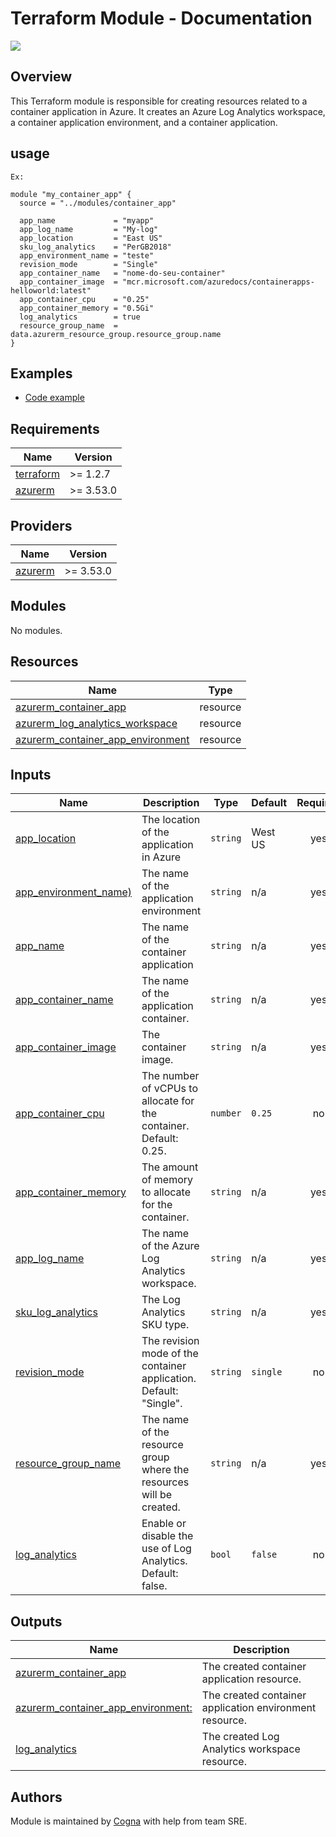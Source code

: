 # Terraform Module - Documentation

<img src="http://img.shields.io/static/v1?label=MODULES&message=TERRAFORM%20CONTAINER%20APPS&color=GREEN&style=for-the-badge"/>

## Overview

This Terraform module is responsible for creating resources related to a container application in Azure. It creates an Azure Log Analytics workspace, a container application environment, and a container application.

## usage

```hcl
Ex:

module "my_container_app" {
  source = "../modules/container_app"

  app_name             = "myapp"
  app_log_name         = "My-log"
  app_location         = "East US"
  sku_log_analytics    = "PerGB2018"
  app_environment_name = "teste"
  revision_mode        = "Single"
  app_container_name   = "nome-do-seu-container"
  app_container_image  = "mcr.microsoft.com/azuredocs/containerapps-helloworld:latest"
  app_container_cpu    = "0.25"
  app_container_memory = "0.5Gi"
  log_analytics        = true
  resource_group_name  = data.azurerm_resource_group.resource_group.name
}
```
## Examples

- [Code example](https://dev.azure.com/kdop/Team%20Atlas/_git/consumer-container-app?path=/consumer/README.md&_a=preview)


## Requirements

| Name                                                                     | Version   |
| ------------------------------------------------------------------------ | --------- |
| <a name="requirement_terraform"></a> [terraform](#requirement_terraform) | >= 1.2.7  |
| <a name="requirement_azurerm"></a> [azurerm](#requirement_azurerm)       | >= 3.53.0 |
## Providers

| Name                                                         | Version   |
| ------------------------------------------------------------ | --------- |
| <a name="provider_azurerm"></a> [azurerm](#provider_azurerm) | >= 3.53.0 |

## Modules

No modules.

## Resources

| Name                                                                                                                                              |   Type   |
| --------------------------------------------------------------------------------------------------------------------------------------------------| -------- |
| [azurerm_container_app](https://registry.terraform.io/providers/hashicorp/azurerm/latest/docs/data-sources/container_app)                         | resource |
| [azurerm_log_analytics_workspace](https://registry.terraform.io/providers/hashicorp/azurerm/latest/docs/resources/log_analytics_workspace)        | resource |
| [azurerm_container_app_environment](https://registry.terraform.io/providers/hashicorp/azurerm/latest/docs/data-sources/container_app_environment) | resource |



## Inputs
| Name                                                                                                     | Description                                                                                | Type        | Default  | Required  |
| ------------------------------------------------------------------------------------------------------| --------------------------------------------------------------------------------------------------------------------------------   | ----------- | --------------------   | :------: |
| <a name="app_location"></a> [app_location](#input_App_location)                                         | The location of the application in Azure                                                    | `string`     | West US  |   yes    |
| <a name="app_environment_name:"></a> [app_environment_name)](#input_app_environment_name)               | The name of the application environment                                                     | `string`     |   n/a    |   yes    |
| <a name="app_name:"></a> [app_name](#app_name)                                                          | The name of the container application                                                       | `string`     |   n/a    |   yes    |
| <a name="app_container_name"></a> [app_container_name](#input_app_container_name)                       | The name of the application container.                                                      | `string`     |   n/a    |   yes    |
| <a name="app_container_image"></a> [app_container_image](#input_app_container_image)                    | The container image.                                                                        | `string`     |   n/a    |   yes    |
| <a name="app_container_cpu"></a> [app_container_cpu](#input_app_container_cpu)                          | The number of vCPUs to allocate for the container. Default: 0.25.                           | `number`     | `0.25`   |   no     |
| <a name="app_container_memory"></a> [app_container_memory](#input_*app_container_memory)             | The amount of memory to allocate for the container.                                            | `string`     |  n/a     |   yes    |
| <a name="app_log_name"></a> [app_log_name](#input_app_log_name)                                         |  The name of the Azure Log Analytics workspace.                                             | `string`     |  n/a     |   yes    |
| <a name="sku_log_analytics"></a> [sku_log_analytics](#sku_log_analytics)                                | The Log Analytics SKU type.                                                                 |  `string`    |  n/a     |   yes    | 
| <a name="revision_mode"></a> [revision_mode](#input_revision_mode)                                      | The revision mode of the container application. Default: "Single".                          |  `string`    | `single` |    no    |
| <a name="resource_group_name"></a> [resource_group_name](#input_resource_group_name)                    | The name of the resource group where the resources will be created.                         |  `string`    |  n/a     |    yes   |
| <a name="log_analytics"></a> [log_analytics](#input_log_analytics)                                      | Enable or disable the use of Log Analytics. Default: false.                                 |   `bool`     | `false`  |    no    |


## Outputs

| Name                                                        | Description |
| ----------------------------------------------------------- | ----------- |
| <a name="azurerm_container_app"></a> [azurerm_container_app](#output_vm_id) | The created container application resource. |
| <a name="azurerm_container_app_environment:"></a> [azurerm_container_app_environment:](#output_app_environment) | The created container application environment resource.    |
| <a name="azurerm_log_analytics_workspace"></a> [log_analytics](#output_log_analytics)    | The created Log Analytics workspace resource.|


## Authors

Module is maintained by [Cogna](https://www.cogna.com.br/) with help from team SRE.